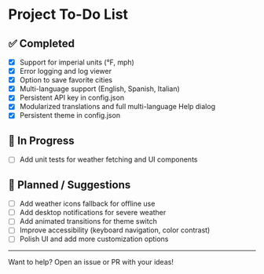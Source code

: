 # Project To-Do List

## ✅ Completed
- [x] Support for imperial units (°F, mph)
- [x] Error logging and log viewer
- [x] Option to save favorite cities
- [x] Multi-language support (English, Spanish, Italian)
- [x] Persistent API key in config.json
- [x] Modularized translations and full multi-language Help dialog
- [x] Persistent theme in config.json

## 🚧 In Progress
- [ ] Add unit tests for weather fetching and UI components

## 📝 Planned / Suggestions
- [ ] Add weather icons fallback for offline use
- [ ] Add desktop notifications for severe weather
- [ ] Add animated transitions for theme switch
- [ ] Improve accessibility (keyboard navigation, color contrast)
- [ ] Polish UI and add more customization options

---

Want to help? Open an issue or PR with your ideas!
